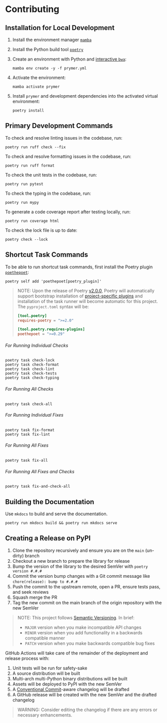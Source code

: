 # Contributing

## Installation for Local Development

1. Install the environment manager [`mamba`](https://mamba.readthedocs.io/en/latest/installation/mamba-installation.html)
2. Install the Python build tool [`poetry`](https://python-poetry.org/docs/#installing-with-the-official-installer)
3. Create an environment with Python and [interactive `bwa`](https://github.com/fulcrumgenomics/bwa-aln-interactive):

    ```console
    mamba env create -y -f prymer.yml
    ```

4. Activate the environment:

    ```console
    mamba activate prymer
    ```

5. Install `prymer` and development dependencies into the activated virtual environment:

    ```console
    poetry install
    ```

## Primary Development Commands

To check and resolve linting issues in the codebase, run:

```console
poetry run ruff check --fix
```

To check and resolve formatting issues in the codebase, run:

```console
poetry run ruff format
```

To check the unit tests in the codebase, run:

```console
poetry run pytest
```

To check the typing in the codebase, run:

```console
poetry run mypy
```

To generate a code coverage report after testing locally, run:

```console
poetry run coverage html
```

To check the lock file is up to date:

```console
poetry check --lock
```

## Shortcut Task Commands

To be able to run shortcut task commands, first install the Poetry plugin [`poethepoet`](https://poethepoet.natn.io/index.html):

```console
poetry self add 'poethepoet[poetry_plugin]'
```

> NOTE:
> Upon the release of Poetry [v2.0.0](https://github.com/orgs/python-poetry/discussions/9793#discussioncomment-11043205), Poetry will automatically support bootstrap installation of [project-specific plugins](https://github.com/python-poetry/poetry/pull/9547) and installation of the task runner will become automatic for this project.
> The `pyproject.toml` syntax will be:
> 
> ```toml
> [tool.poetry]
> requires-poetry = ">=2.0"
> 
> [tool.poetry.requires-plugins]
> poethepoet = ">=0.29"
> ```

###### For Running Individual Checks

```console
poetry task check-lock
poetry task check-format
poetry task check-lint
poetry task check-tests
poetry task check-typing
```

###### For Running All Checks

```console
poetry task check-all
```

###### For Running Individual Fixes

```console
poetry task fix-format
poetry task fix-lint
```

###### For Running All Fixes

```console
poetry task fix-all
```

###### For Running All Fixes and Checks

```console
poetry task fix-and-check-all
```


## Building the Documentation

Use `mkdocs` to build and serve the documentation.

```console
poetry run mkdocs build && poetry run mkdocs serve
```

## Creating a Release on PyPI

1. Clone the repository recursively and ensure you are on the `main` (un-dirty) branch
2. Checkout a new branch to prepare the library for release
3. Bump the version of the library to the desired SemVer with `poetry version #.#.#`
4. Commit the version bump changes with a Git commit message like `chore(release): bump to #.#.#`
5. Push the commit to the upstream remote, open a PR, ensure tests pass, and seek reviews
6. Squash merge the PR
7. Tag the new commit on the main branch of the origin repository with the new SemVer

> NOTE:
> This project follows [Semantic Versioning](https://semver.org/).
> In brief:
> 
> - `MAJOR` version when you make incompatible API changes
> - `MINOR` version when you add functionality in a backwards compatible manner
> - `PATCH` version when you make backwards compatible bug fixes

GitHub Actions will take care of the remainder of the deployment and release process with:

1. Unit tests will be run for safety-sake
2. A source distribution will be built
3. Multi-arch multi-Python binary distributions will be built
4. Assets will be deployed to PyPI with the new SemVer
5. A [Conventional Commit](https://www.conventionalcommits.org/en/v1.0.0/)-aware changelog will be drafted
6. A GitHub release will be created with the new SemVer and the drafted changelog

> WARNING:
> Consider editing the changelog if there are any errors or necessary enhancements.
